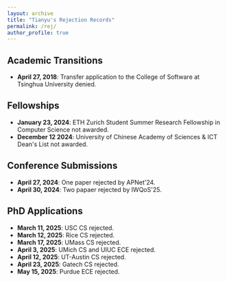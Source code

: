 ```yaml
---
layout: archive
title: "Tianyu's Rejection Records"
permalink: /rej/
author_profile: true
---
```


## Academic Transitions
- **April 27, 2018**: Transfer application to the College of Software at Tsinghua University denied.

## Fellowships
- **January 23, 2024**: ETH Zurich Student Summer Research Fellowship in Computer Science not awarded.
- **December 12 2024**: University of Chinese Academy of Sciences & ICT Dean's List not awarded.

## Conference Submissions
- **April 27, 2024**: One paper rejected by APNet'24.
- **April 30, 2024**: Two papaer rejected by IWQoS'25.

## PhD Applications
- **March 11, 2025**: USC CS rejected.
- **March 12, 2025**: Rice CS rejected.
- **March 17, 2025**: UMass CS rejected.
- **April 3, 2025**: UMich CS and UIUC ECE rejected.
- **April 12, 2025**: UT-Austin CS rejected.
- **April 23, 2025**: Gatech CS rejected.
- **May 15, 2025**: Purdue ECE rejected.